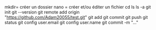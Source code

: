 mkdir= créer un dossier
nano = créer et/ou éditer un fichier
cd 
ls
ls -a
git init
 git --version
git remote add origin "https://github.com/Adam20055/test.git"
git add
git commit
git push
git status
git config user.email
git config user.name
git commit -m "..."
